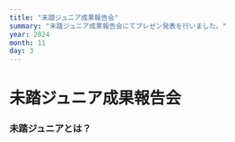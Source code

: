 ```yaml
---
title: "未踏ジュニア成果報告会"
summary: "未踏ジュニア成果報告会にてプレゼン発表を行いました。"
year: 2024
month: 11
day: 3
---
```

 
# 未踏ジュニア成果報告会
 
### 未踏ジュニアとは？

